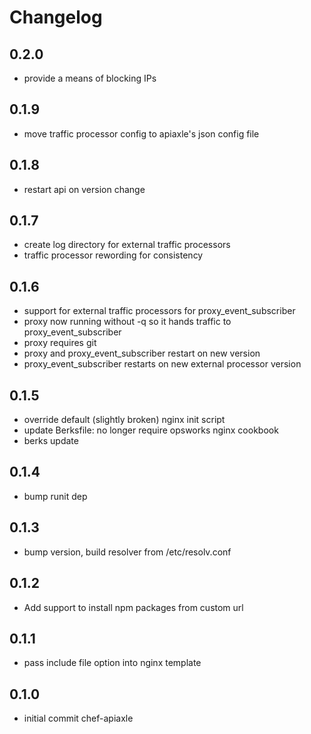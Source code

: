 Changelog
=========

0.2.0
-----
* provide a means of blocking IPs

0.1.9
-----
* move traffic processor config to apiaxle's json config file

0.1.8
-----
* restart api on version change

0.1.7
-----
* create log directory for external traffic processors
* traffic processor rewording for consistency

0.1.6
-----
* support for external traffic processors for proxy_event_subscriber
* proxy now running without -q so it hands traffic to proxy_event_subscriber
* proxy requires git
* proxy and proxy_event_subscriber restart on new version
* proxy_event_subscriber restarts on new external processor version

0.1.5
-----
* override default (slightly broken) nginx init script
* update Berksfile: no longer require opsworks nginx cookbook
* berks update

0.1.4
-----
* bump runit dep

0.1.3
-----
* bump version, build resolver from /etc/resolv.conf

0.1.2
-----
* Add support to install npm packages from custom url

0.1.1
-----
* pass include file option into nginx template

0.1.0
-----
* initial commit chef-apiaxle
